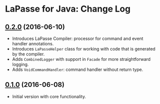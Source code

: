 # LaPasse for Java: Change Log

## [0.2.0](../../tree/lapasse-parent-0.2.0) (2016-06-10)

- Introduces LaPasse Compiler: processor for command and event handler annotations.
- Introduces `LaPasseHelper` class for working with code that is generated by the compiler.
- Adds `CombinedLogger` with support in `Facade` for more straightforward logging.
- Adds `VoidCommandHandler`: command handler without return type.

## [0.1.0](../../tree/lapasse-parent-0.1.0) (2016-06-08)

- Initial version with core functionality.
